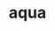 ---
title: aqua
meaning: water
ch: [six, 7r]
pos: noun
stem: aqu
genend: ae
abbgender: f.
abbgender2: fem.
gender: feminine
declension: first
derivatives: aqueous, aquatic
laudio: ../assets/audio/aqua-laudio.mp3
six: y
---
